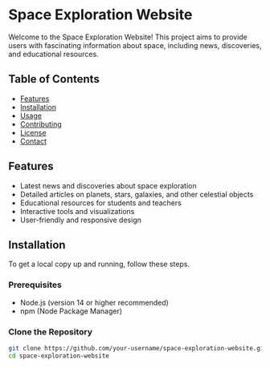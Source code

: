 # Space Exploration Website

Welcome to the Space Exploration Website! This project aims to provide users with fascinating information about space, including news, discoveries, and educational resources.

## Table of Contents

- [Features](#features)
- [Installation](#installation)
- [Usage](#usage)
- [Contributing](#contributing)
- [License](#license)
- [Contact](#contact)

## Features

- Latest news and discoveries about space exploration
- Detailed articles on planets, stars, galaxies, and other celestial objects
- Educational resources for students and teachers
- Interactive tools and visualizations
- User-friendly and responsive design

## Installation

To get a local copy up and running, follow these steps.

### Prerequisites

- Node.js (version 14 or higher recommended)
- npm (Node Package Manager)

### Clone the Repository

```bash
git clone https://github.com/your-username/space-exploration-website.git
cd space-exploration-website